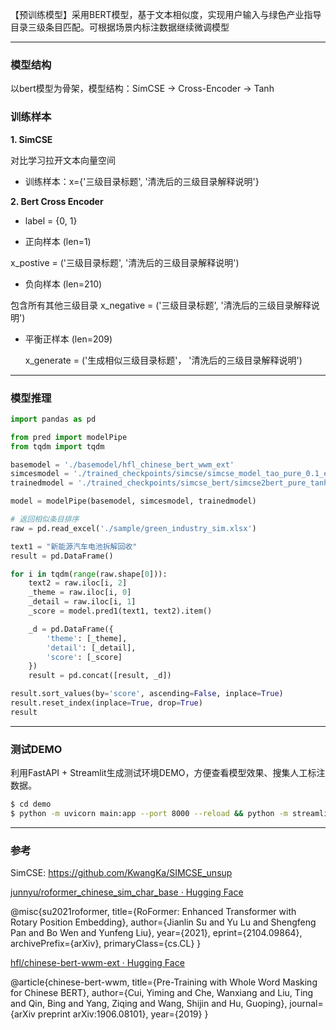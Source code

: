 【预训练模型】采用BERT模型，基于文本相似度，实现用户输入与绿色产业指导目录三级条目匹配。可根据场景内标注数据继续微调模型

***

### **模型结构**

以bert模型为骨架，模型结构：SimCSE -> Cross-Encoder -> Tanh

### &#x20;**训练样本**

&#x9;**1. SimCSE**

&#x9;	对比学习拉开文本向量空间

*   &#x9;	训练样本：x={'三级目录标题', '清洗后的三级目录解释说明'}

&#x9;**2. Bert Cross Encoder**

*   &#x9;	label = {0, 1}



*   &#x9;	正向样本 (len=1)

&#x9;			x\_postive = ('三级目录标题', '清洗后的三级目录解释说明')

*   &#x9;	负向样本 (len=210)

&#x9;			包含所有其他三级目录 x\_negative = ('三级目录标题', '清洗后的三级目录解释说明')

*   &#x9;	平衡正样本 (len=209)

    &#x9;		x\_generate = ('生成相似三级目录标题'， '清洗后的三级目录解释说明')

***

### **模型推理**

```python
import pandas as pd

from pred import modelPipe
from tqdm import tqdm

basemodel = './basemodel/hfl_chinese_bert_wwm_ext'
simcesmodel = './trained_checkpoints/simcse/simcse_model_tao_pure_0.1_epoch_0'
trainedmodel = './trained_checkpoints/simcse_bert/simcse2bert_pure_tanh_0'

model = modelPipe(basemodel, simcesmodel, trainedmodel)

# 返回相似条目排序
raw = pd.read_excel('./sample/green_industry_sim.xlsx')

text1 = "新能源汽车电池拆解回收"
result = pd.DataFrame()

for i in tqdm(range(raw.shape[0])):
    text2 = raw.iloc[i, 2]
    _theme = raw.iloc[i, 0]
    _detail = raw.iloc[i, 1]
    _score = model.pred1(text1, text2).item()

    _d = pd.DataFrame({
        'theme': [_theme],
        'detail': [_detail],
        'score': [_score]
    })
    result = pd.concat([result, _d])

result.sort_values(by='score', ascending=False, inplace=True)
result.reset_index(inplace=True, drop=True)
result
```

***

### &#x20;**测试DEMO**

利用FastAPI + Streamlit生成测试环境DEMO，方便查看模型效果、搜集人工标注数据。

```bash
$ cd demo
$ python -m uvicorn main:app --port 8000 --reload && python -m streamlit run demo.py --server.port 8080
```

***

### **参考**

SimCSE: <https://github.com/KwangKa/SIMCSE_unsup>



[junnyu/roformer\_chinese\_sim\_char\_base · Hugging Face](https://huggingface.co/junnyu/roformer_chinese_sim_char_base)

@misc{su2021roformer,
title={RoFormer: Enhanced Transformer with Rotary Position Embedding},
author={Jianlin Su and Yu Lu and Shengfeng Pan and Bo Wen and Yunfeng Liu},
year={2021},
eprint={2104.09864},
archivePrefix={arXiv},
primaryClass={cs.CL}
}

[hfl/chinese-bert-wwm-ext · Hugging Face](https://huggingface.co/hfl/chinese-bert-wwm-ext)

@article{chinese-bert-wwm,
title={Pre-Training with Whole Word Masking for Chinese BERT},
author={Cui, Yiming and Che, Wanxiang and Liu, Ting and Qin, Bing and Yang, Ziqing and Wang, Shijin and Hu, Guoping},
journal={arXiv preprint arXiv:1906.08101},
year={2019}
}
